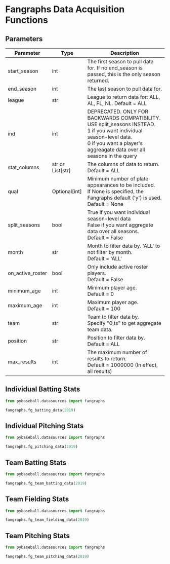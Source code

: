 # Fangraphs Data Acquisition Functions

## Parameters

| Parameter        | Type             | Description
|  ---             | ---              | ---
| start_season     | int              | The first season to pull data for. If no end_season is passed, this is the only season returned.
| end_season       | int              | The last season to pull data for.
| league           | str              | League to return data for: ALL, AL, FL, NL. Default = ALL
| ind              | int              | DEPRECATED. ONLY FOR BACKWARDS COMPATIBILITY. USE split_seasons INSTEAD. <br> 1 if you want individual season-level data. <br> 0 if you want a player's aggreagate data over all seasons in the query
| stat_columns     | str or List[str] | The columns of data to return. <br> Default = ALL
| qual             | Optional[int]    | Minimum number of plate appearances to be included. <br> If None is specified, the Fangraphs default ('y') is used. <br> Default = None
| split_seasons    | bool             | True if you want individual season-level data <br> False if you want aggregate data over all seasons. <br> Default = False
| month            | str              | Month to filter data by. 'ALL' to not filter by month. <br> Default = 'ALL'
| on_active_roster | bool             | Only include active roster players. <br> Default = False
| minimum_age      | int              | Minimum player age. <br> Default = 0
| maximum_age      | int              | Maximum player age. <br> Default = 100
| team             | str              | Team to filter data by. <br> Specify "0,ts" to get aggregate team data.
| position         | str              | Position to filter data by. <br> Default = ALL
| max_results      | int              | The maximum number of results to return. <br> Default = 1000000 (In effect, all results)


## Individual Batting Stats

```python
from pybaseball.datasources import fangraphs

fangraphs.fg_batting_data(2019)
```

## Individual Pitching Stats

```python
from pybaseball.datasources import fangraphs

fangraphs.fg_pitching_data(2019)
```

## Team Batting Stats

```python
from pybaseball.datasources import fangraphs

fangraphs.fg_team_batting_data(2019)
```

## Team Fielding Stats

```python
from pybaseball.datasources import fangraphs

fangraphs.fg_team_fielding_data(2019)
```

## Team Pitching Stats

```python
from pybaseball.datasources import fangraphs

fangraphs.fg_team_pitching_data(2019)
```
